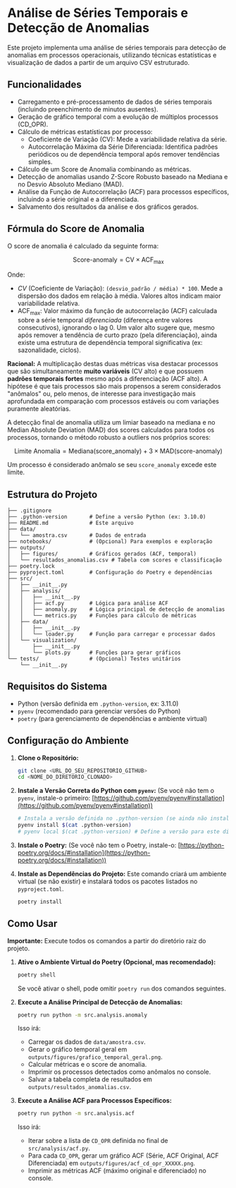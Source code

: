 # Análise de Séries Temporais e Detecção de Anomalias

Este projeto implementa uma análise de séries temporais para detecção de anomalias em processos operacionais, utilizando técnicas estatísticas e visualização de dados a partir de um arquivo CSV estruturado.

## Funcionalidades

- Carregamento e pré-processamento de dados de séries temporais (incluindo preenchimento de minutos ausentes).
- Geração de gráfico temporal com a evolução de múltiplos processos (CD_OPR).
- Cálculo de métricas estatísticas por processo:
    - Coeficiente de Variação (CV): Mede a variabilidade relativa da série.
    - Autocorrelação Máxima da Série Diferenciada: Identifica padrões periódicos ou de dependência temporal após remover tendências simples.
- Cálculo de um Score de Anomalia combinando as métricas.
- Detecção de anomalias usando Z-Score Robusto baseado na Mediana e no Desvio Absoluto Mediano (MAD).
- Análise da Função de Autocorrelação (ACF) para processos específicos, incluindo a série original e a diferenciada.
- Salvamento dos resultados da análise e dos gráficos gerados.

## Fórmula do Score de Anomalia

O score de anomalia é calculado da seguinte forma:

$$
\text{Score-anomaly} = \text{CV} \times \text{ACF}_\text{max}
$$

Onde:
- $CV$ (Coeficiente de Variação): `(desvio_padrão / média) * 100`. Mede a dispersão dos dados em relação à média. Valores altos indicam maior variabilidade relativa.
- $\text{ACF}_\text{max}$: Valor máximo da função de autocorrelação (ACF) calculada sobre a série temporal *diferenciada* (diferença entre valores consecutivos), ignorando o lag 0. Um valor alto sugere que, mesmo após remover a tendência de curto prazo (pela diferenciação), ainda existe uma estrutura de dependência temporal significativa (ex: sazonalidade, ciclos).

**Racional:** A multiplicação destas duas métricas visa destacar processos que são simultaneamente **muito variáveis** (CV alto) e que possuem **padrões temporais fortes** mesmo após a diferenciação (ACF alto). A hipótese é que tais processos são mais propensos a serem considerados "anômalos" ou, pelo menos, de interesse para investigação mais aprofundada em comparação com processos estáveis ou com variações puramente aleatórias.

A detecção final de anomalia utiliza um limiar baseado na mediana e no Median Absolute Deviation (MAD) dos scores calculados para todos os processos, tornando o método robusto a outliers nos próprios scores:

$$
\text{Limite Anomalia} = \text{Mediana}(\text{score\_anomaly}) + 3 \times \text{MAD}(\text{score-anomaly})
$$

Um processo é considerado anômalo se seu `score_anomaly` excede este limite.

## Estrutura do Projeto

```grapql
├── .gitignore
├── .python-version       # Define a versão Python (ex: 3.10.0)
├── README.md             # Este arquivo
├── data/
│   └── amostra.csv       # Dados de entrada
├── notebooks/            # (Opcional) Para exemplos e exploração
├── outputs/
│   ├── figures/          # Gráficos gerados (ACF, temporal)
│   └── resultados_anomalias.csv # Tabela com scores e classificação
├── poetry.lock
├── pyproject.toml        # Configuração do Poetry e dependências
├── src/
│   ├── __init__.py
│   ├── analysis/
│   │   ├── __init__.py
│   │   ├── acf.py        # Lógica para análise ACF
│   │   ├── anomaly.py    # Lógica principal de detecção de anomalias
│   │   └── metrics.py    # Funções para cálculo de métricas
│   ├── data/
│   │   ├── __init__.py
│   │   └── loader.py     # Função para carregar e processar dados
│   └── visualization/
│       ├── __init__.py
│       └── plots.py      # Funções para gerar gráficos
└── tests/                # (Opcional) Testes unitários
    └── __init__.py
```

## Requisitos do Sistema

- Python (versão definida em `.python-version`, ex: 3.11.0)
- `pyenv` (recomendado para gerenciar versões do Python)
- `poetry` (para gerenciamento de dependências e ambiente virtual)

## Configuração do Ambiente

1.  **Clone o Repositório:**
    ```bash
    git clone <URL_DO_SEU_REPOSITORIO_GITHUB>
    cd <NOME_DO_DIRETORIO_CLONADO>
    ```

2.  **Instale a Versão Correta do Python com `pyenv`:**
    (Se você não tem o `pyenv`, instale-o primeiro: [https://github.com/pyenv/pyenv#installation](https://github.com/pyenv/pyenv#installation))
    ```bash
    # Instala a versão definida no .python-version (se ainda não instalada)
    pyenv install $(cat .python-version)
    # pyenv local $(cat .python-version) # Define a versão para este diretório (opcional)
    ```

3.  **Instale o Poetry:**
    (Se você não tem o Poetry, instale-o: [https://python-poetry.org/docs/#installation](https://python-poetry.org/docs/#installation))

4.  **Instale as Dependências do Projeto:**
    Este comando criará um ambiente virtual (se não existir) e instalará todos os pacotes listados no `pyproject.toml`.
    ```bash
    poetry install
    ```

## Como Usar

**Importante:** Execute todos os comandos a partir do diretório raiz do projeto.

1.  **Ative o Ambiente Virtual do Poetry (Opcional, mas recomendado):**
    ```bash
    poetry shell
    ```
    Se você ativar o shell, pode omitir `poetry run` dos comandos seguintes.

2.  **Execute a Análise Principal de Detecção de Anomalias:**
    ```bash
    poetry run python -m src.analysis.anomaly
    ```
    Isso irá:
    - Carregar os dados de `data/amostra.csv`.
    - Gerar o gráfico temporal geral em `outputs/figures/grafico_temporal_geral.png`.
    - Calcular métricas e o score de anomalia.
    - Imprimir os processos detectados como anômalos no console.
    - Salvar a tabela completa de resultados em `outputs/resultados_anomalias.csv`.

3.  **Execute a Análise ACF para Processos Específicos:**
    ```bash
    poetry run python -m src.analysis.acf
    ```
    Isso irá:
    - Iterar sobre a lista de `CD_OPR` definida no final de `src/analysis/acf.py`.
    - Para cada `CD_OPR`, gerar um gráfico ACF (Série, ACF Original, ACF Diferenciada) em `outputs/figures/acf_cd_opr_XXXXX.png`.
    - Imprimir as métricas ACF (máximo original e diferenciado) no console.


